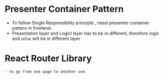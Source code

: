 # Presenter Container Pattern
 - To follow Single Responsibility principle , need presenter container pattern in frontend.
 - Presentation layer and Logicl layer has to be in different, therefore logic and ui/ux will be in different layer


 # React Router Library
    - to go from one page to another one 

